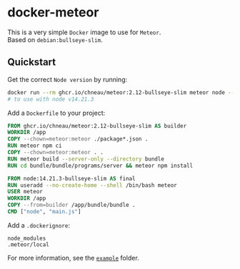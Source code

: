 # docker-meteor

This is a very simple `Docker` image to use for `Meteor`.  
Based on `debian:bullseye-slim`.

## Quickstart

Get the correct `Node version` by running:

```bash
docker run --rm ghcr.io/chneau/meteor:2.12-bullseye-slim meteor node --version
# to use with node v14.21.3
```

Add a `Dockerfile` to your project:

```Dockerfile
FROM ghcr.io/chneau/meteor:2.12-bullseye-slim AS builder
WORKDIR /app
COPY --chown=meteor:meteor ./package*.json .
RUN meteor npm ci
COPY --chown=meteor:meteor . .
RUN meteor build --server-only --directory bundle
RUN cd bundle/bundle/programs/server && meteor npm install

FROM node:14.21.3-bullseye-slim AS final
RUN useradd --no-create-home --shell /bin/bash meteor
USER meteor
WORKDIR /app
COPY --from=builder /app/bundle/bundle .
CMD ["node", "main.js"]
```

Add a `.dockerignore`:

```
node_modules
.meteor/local
```

For more information, see the [`example`](https://github.com/chneau/docker-meteor/tree/master/example) folder.
